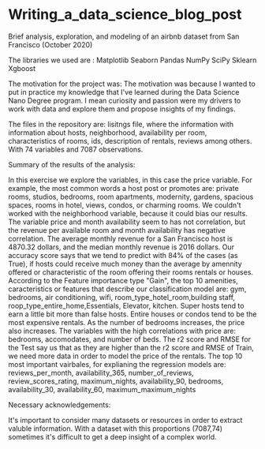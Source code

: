 # Writing_a_data_science_blog_post
Brief analysis, exploration, and modeling of an airbnb dataset from San Francisco (October 2020)

The libraries we used are : 
Matplotlib
Seaborn 
Pandas
NumPy
SciPy
Sklearn 
Xgboost


The motivation for the project was:
The motivation was because I wanted to put in practice my knowledge that I've learned during the Data Science Nano Degree program. I mean
curiosity and passion were my drivers to work with data and explore them and propose insights of my findings. 

The files in the repository are:
lisitngs file, where the information with information about hosts, neighborhood, availability per room, characteristics of rooms, 
ids, description of rentals, reviews among others. With 74 variables and 7087 observations. 

Summary of the results of the analysis:
 
In this exercise we explore the variables, in this case the price variable. 
For example, the most common words a host post or promotes are: private rooms, studios, bedrooms, room apartments, modernity, gardens, spacious spaces,
rooms in hotel, views, condos, or charming rooms.
We couldn't worked with the neighborhood  variable, because it could bias our results. 
The variable price and month availability seem to has not correlation, but the revenue per available room and month availability has negative correlation.
The average monthly revenue for a San Francisco host is 4870.32 dollars, and the median monthly revenue is 2016 dollars. 
Our accuracy score says that we tend to predict with 84% of the cases (as True), if hosts could receive much money than the average by amennity offered or characteristic of the room offering their rooms rentals or houses. 
According to the Feature importance type "Gain", the top 10 amenities, caracteristics or 
features that describe our classification model are: gym, bedrooms, air conditioning, wifi, room_type_hotel_room,building staff, roop_type_entire_home,Essentials, Elevator, kitchen.
Super hosts tend to earn a little bit more than false hosts. 
Entire houses or condos tend to be the most expensive rentals.
As the number of bedrooms increases, the price also increases. 
The variables with the high correlations with price are: bedrooms, accomodates, and number of beds. 
The r2 score and RMSE for the Test say us that as they are higher than the r2 score and RMSE of Train,  we need more data in order to model the price of the rentals.
The top 10 most important vairbales, for explianing the regression models are: reviews_per_month, availability_365, number_of_reviews, review_scores_rating,
maximum_nights, availability_90, bedrooms, availability_30, availability_60, maximum_maximum_nights


Necessary acknowledgements:

 It's important to consider many datasets or resources in order to extract valuble information. With a dataset with this proportions (7087,74) sometimes 
 it's difficult to get a deep insight of a complex world. 

